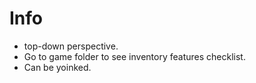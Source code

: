 # Info
* top-down perspective.
* Go to game folder to see inventory features checklist.
* Can be yoinked.
